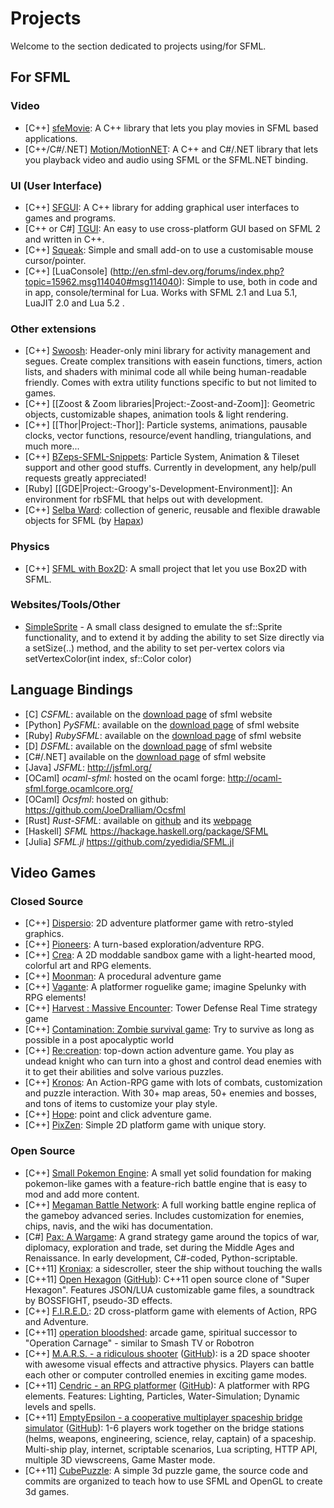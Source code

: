 # Projects

Welcome to the section dedicated to projects using/for SFML.

## For SFML

### Video
* [C++] [sfeMovie](http://sfemovie.yalir.org/): A C++ library that lets you play movies in SFML based applications.
* [C++/C#/.NET] [Motion/MotionNET](http://en.sfml-dev.org/forums/index.php?topic=16221.0): A C++ and C#/.NET library that lets you playback video and audio using SFML or the SFML.NET binding.

### UI (User Interface)
* [C++] [SFGUI](http://sfgui.sfml-dev.de/): A C++ library for adding graphical user interfaces to games and programs.
* [C++ or C#] [TGUI](http://tgui.eu/): An easy to use cross-platform GUI based on SFML 2 and written in C++.
* [C++] [Squeak](http://en.sfml-dev.org/forums/index.php?topic=14428.0): Simple and small add-on to use a customisable mouse cursor/pointer.
* [C++] [LuaConsole] (http://en.sfml-dev.org/forums/index.php?topic=15962.msg114040#msg114040): Simple to use, both in code and in app, console/terminal for Lua. Works with SFML 2.1 and Lua 5.1, LuaJIT 2.0 and Lua 5.2 .

### Other extensions
* [C++] [Swoosh](https://github.com/TheMaverickProgrammer/Swoosh): Header-only mini library for activity management and segues. Create complex transitions with easein functions, timers, action lists, and shaders with minimal code all while being human-readable friendly. Comes with extra utility functions specific to but not limited to games.
* [C++] [[Zoost & Zoom libraries|Project:-Zoost-and-Zoom]]: Geometric objects, customizable shapes, animation tools & light rendering.
* [C++] [[Thor|Project:-Thor]]: Particle systems, animations, pausable clocks, vector functions, resource/event handling, triangulations, and much more...
* [C++] [BZeps-SFML-Snippets](https://github.com/BarrensZeppelin/BZeps-SFML-Snippets): Particle System, Animation & Tileset support and other good stuffs. Currently in development, any help/pull requests greatly appreciated!
* [Ruby] [[GDE|Project:-Groogy's-Development-Environment]]: An environment for rbSFML that helps out with development.
* [C++] [Selba Ward](http://en.sfml-dev.org/forums/index.php?topic=19496): collection of generic, reusable and flexible drawable objects for SFML (by [Hapax](https://github.com/hapaxia))

### Physics
* [C++] [SFML with Box2D](https://github.com/Krozark/Ekiis): A small project that let you use Box2D with SFML.

### Websites/Tools/Other
* [SimpleSprite](http://en.sfml-dev.org/forums/index.php?topic=10491.0) - A small class designed to emulate the sf::Sprite functionality, and to extend it by adding the ability to set Size directly via a setSize(..) method, and the ability to set per-vertex colors via setVertexColor(int index, sf::Color color)

## Language Bindings

* [C] *CSFML*: available on the [download page](http://www.sfml-dev.org/download.php) of sfml website
* [Python] *PySFML*: available on the [download page](http://www.sfml-dev.org/download.php) of sfml website
* [Ruby] *RubySFML*: available on the [download page](http://www.sfml-dev.org/download.php) of sfml website
* [D] *DSFML*: available on the [download page](http://www.sfml-dev.org/download.php) of sfml website
* [C#/.NET] available on the [download page](http://www.sfml-dev.org/download.php) of sfml website
* [Java] *JSFML*: http://jsfml.org/
* [OCaml] *ocaml-sfml*: hosted on the ocaml forge: http://ocaml-sfml.forge.ocamlcore.org/
* [OCaml] *Ocsfml*: hosted on github: https://github.com/JoeDralliam/Ocsfml
* [Rust] *Rust-SFML*: available on [github](https://github.com/JeremyLetang/rust-sfml) and its [webpage](http://rust-sfml.org)
* [Haskell] *SFML* https://hackage.haskell.org/package/SFML
* [Julia] *SFML.jl* https://github.com/zyedidia/SFML.jl

## Video Games
### Closed Source
* [C++] [Dispersio](http://store.steampowered.com/app/563180): 2D adventure platformer game with retro-styled graphics.
* [C++] [Pioneers](http://www.pioneersgame.com/): A turn-based exploration/adventure RPG.
* [C++] [Crea](http://www.playcrea.com/): A 2D moddable sandbox game with a light-hearted mood, colorful art and RPG elements. 
* [C++] [Moonman](http://moonman.io): A procedural adventure game
* [C++] [Vagante](http://vagantegame.com/): A platformer roguelike game; imagine Spelunky with RPG elements! 
* [C++] [Harvest : Massive Encounter](http://www.oxeyegames.com/harvest/): Tower Defense Real Time strategy game
* [C++] [Contamination: Zombie survival game](http://foxfiredev.net/portfolio/zombie-survival-game-2d/): Try to survive as long as possible in a post apocalyptic world
* [C++] [Re:creation](https://eliasdaler.wordpress.com/2014/10/19/recreation-info-press-kit/): top-down action adventure game. You play as undead knight who can turn into a ghost and control dead enemies with it to get their abilities and solve various puzzles.
* [C++] [Kronos](http://www.indiedb.com/games/kronos): An Action-RPG game with lots of combats, customization and puzzle interaction. With 30+ map areas, 50+ enemies and bosses, and tons of items to customize your play style.
* [C++] [Hope](http://hope.glusoft.com/): point and click adventure game. 
* [C++] [PixZen](http://www.indiedb.com/games/pixzen): Simple 2D platform game with unique story.

### Open Source
* [C++] [Small Pokemon Engine](https://github.com/TheMaverickProgrammer/PokemonHeartGold-Swoosh): A small yet solid foundation for making pokemon-like games with a feature-rich battle engine that is easy to mod and add more content.
* [C++] [Megaman Battle Network](https://github.com/TheMaverickProgrammer/battlenetwork): A full working battle engine replica of the gameboy advanced series. Includes customization for enemies, chips, navis, and the wiki has documentation.
* [C#] [Pax: A Wargame](http://paxgame.sourceforge.net): A grand strategy game around the topics of war, diplomacy, exploration and trade, set during the Middle Ages and Renaissance. In early development, C#-coded, Python-scriptable.
* [C++11] [Kroniax](http://github.com/AlexAUT/Kroniax_Cpp): a sidescroller, steer the ship without touching the walls
* [C++11] [Open Hexagon](http://vittorioromeo.info/projects.html) ([GitHub](https://github.com/SuperV1234/SSVOpenHexagon)): C++11 open source clone of "Super Hexagon". Features JSON/LUA customizable game files, a soundtrack by BOSSFIGHT, pseudo-3D effects.
* [C++] [F.I.R.E.D.](https://github.com/achpile/fired/): 2D cross-platform game with elements of Action, RPG and Adventure.
* [C++11] [operation bloodshed](https://github.com/SuperV1234/SSVBloodshed): arcade game, spiritual successor to "Operation Carnage" - similar to Smash TV or Robotron
* [C++] [M.A.R.S. - a ridiculous shooter](http://mars-game.sourceforge.net/) ([GitHub](https://github.com/thelaui/M.A.R.S.)): is a 2D space shooter with awesome visual effects and attractive physics. Players can battle each other or computer controlled enemies in exciting game modes.
* [C++11] [Cendric - an RPG platformer](http://cendric.ch/) ([GitHub](https://github.com/Tizian/Cendric2)): A platformer with RPG elements. Features: Lighting, Particles, Water-Simulation; Dynamic levels and spells.
* [C++11] [EmptyEpsilon - a cooperative multiplayer spaceship bridge simulator](http://emptyepsilon.org) ([GitHub](https://github.com/daid/EmptyEpsilon)): 1-6 players work together on the bridge stations (helms, weapons, engineering, science, relay, captain) of a spaceship. Multi-ship play, internet, scriptable scenarios, Lua scripting, HTTP API, multiple 3D viewscreens, Game Master mode.
* [C++11] [CubePuzzle](https://github.com/Dandarawy/OpenGLPuzzleGame): A simple 3d puzzle game, the source code and commits are organized to teach how to use SFML and OpenGL to create 3d games.